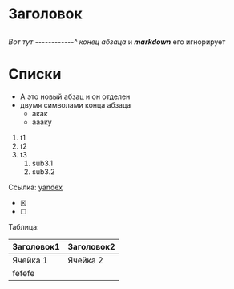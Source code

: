 # Заголовок
## 
### 
#### 
*Вот тут ------------^ конец абзаца*
и ***markdown*** его игнорирует
# **Списки**
* А это новый абзац и он отделен
* двумя символами конца абзаца
  * акак
  * аааку
  
1. t1
1. t2
1. t3
   1. sub3.1
   1. sub3.2
   
Ссылка: [yandex](https://yandex.ru)

- [x]
- [ ]

Таблица:

Заголовок1 | Заголовок2
-----------|-----------
Ячейка 1 | Ячейка 2
fefefe  | 
